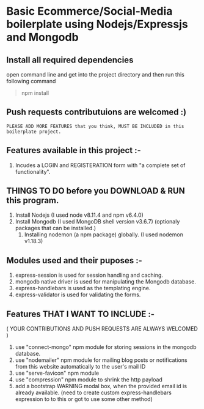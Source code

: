 # Basic Ecommerce/Social-Media boilerplate using Nodejs/Expressjs and Mongodb

## Install all required dependencies
open command line and get into the project directory and then run this following command
> npm install

## Push requests contributuions are welcomed  :) 
    PLEASE ADD MORE FEATURES that you think, MUST BE INCLUDED in this boilerplate project.

## Features available in this project :-
1. Incudes a LOGIN and REGISTERATION form with "a complete set of functionality".

## THINGS TO DO before you DOWNLOAD & RUN this program.
1. Install Nodejs (I used node v8.11.4 and npm v6.4.0)
2. Install Mongodb (I used MongoDB shell version v3.6.7)
    (optionaly packages that can be installed.)
    1. Installing nodemon (a npm package) globally.
    (I used nodemon v1.18.3)

## Modules used and their puposes :-
1. express-session is used for session handling and caching.
2. mongodb native driver is used for manipulating the Mongodb database.
3. express-handlebars is used as the templating engine.
4. express-validator is used for validating the forms.

## Features THAT I WANT TO INCLUDE :-
( YOUR CONTRIBUTIONS AND PUSH REQUESTS ARE ALWAYS WELCOMED )
1. use "connect-mongo" npm module for storing sessions in the mongodb database.
2. use "nodemailer" npm module for mailing blog posts or notifications 
   from this website automatically to the user's mail ID 
3. use "serve-favicon" npm module
4. use "compression" npm module to shrink the http payload
5. add a bootstrap WARNING modal box, when the provided email id is already available.
   (need to create custom express-handlebars expression to to this or got to use some other method)
